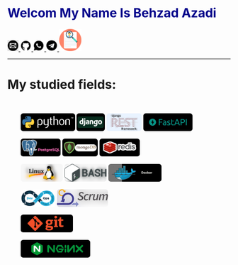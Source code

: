 <h1 style="color:darkblue">Welcom My Name Is Behzad Azadi</h1>
<div>
        <div class="row">
            <a href='mailto:behzad.azadi2693@gmail.com'> <img style='width:5%; height:5%' src="https://github.com/behzad-azadi2693/behzad-azadi2693/blob/main/img/email.png"> </a>
            <a href='https://github.com/behzad-azadi2693/'> <img style='width:5%; height:5%' src="https://github.com/behzad-azadi2693/behzad-azadi2693/blob/main/img/github.png"> </a>
            <a href='https://wa.me/+989032627632'> <img style='width:5%; height:5%' src="https://github.com/behzad-azadi2693/behzad-azadi2693/blob/main/img/whatsapp.png"> </a>
            <a href='https://telegram.me/behzad_azadi2693'> <img style='width:5%; height:5%' src="https://github.com/behzad-azadi2693/behzad-azadi2693/blob/main/img/telegram.png"> </a>
                <a href="https://github.com/behzad-azadi2693/behzad-azadi2693/blob/main/img/resume-behzad-azadi.pdf" download> <img style='width:10%; height:10%' src="https://github.com/behzad-azadi2693/behzad-azadi2693/blob/main/img/resume.png"> </a>
        </div>
</div>
<hr>
<h1>My studied fields:</h1>
<div style="background-image:rgba(0, 0, 0);padding: 10px !important">
    <div style="margin: 20px;">
        <p></p>
        <img style="height:40px; border-radius: .4em;" src="https://github.com/behzad-azadi2693/behzad-azadi2693/blob/main/img/python.png" >
        <img style="height:40px; border-radius: .4em;" src="https://github.com/behzad-azadi2693/behzad-azadi2693/blob/main/img/django.png" >
        <img style="height:40px; border-radius: .4em;" src="https://github.com/behzad-azadi2693/behzad-azadi2693/blob/main/img/drf.png" >
        <img style="height:40px; border-radius: .4em;" src="https://github.com/behzad-azadi2693/behzad-azadi2693/blob/main/img/fastapi.png" >
        <p></p>
        <img style="height:40px; border-radius: .4em;" src="https://github.com/behzad-azadi2693/behzad-azadi2693/blob/main/img/postgres.png" >
        <img style="height:40px; border-radius: .4em;" src="https://github.com/behzad-azadi2693/behzad-azadi2693/blob/main/img/mongo.png" >
        <img style="height:40px; border-radius: .4em;" src="https://github.com/behzad-azadi2693/behzad-azadi2693/blob/main/img/redis.png" >
        <p></p>
        <img style="height:40px; border-radius: .4em;" src="https://github.com/behzad-azadi2693/behzad-azadi2693/blob/main/img/linux.png" >
        <img style="height:40px; border-radius: .4em;" src="https://github.com/behzad-azadi2693/behzad-azadi2693/blob/main/img/bash.png" >
        <img style="height:40px; border-radius: .4em;" src="https://github.com/behzad-azadi2693/behzad-azadi2693/blob/main/img/docker.png" >
        <p></p>
        <img style="height:40px; border-radius: .4em;" src="https://github.com/behzad-azadi2693/behzad-azadi2693/blob/main/img/devops.png" >
        <img style="height:40px; border-radius: .4em;" src="https://github.com/behzad-azadi2693/behzad-azadi2693/blob/main/img/scrum.png" >
        <p></p>
        <img style="height:40px; border-radius: .4em;" src="https://github.com/behzad-azadi2693/behzad-azadi2693/blob/main/img/git.png" >
        <p></p>
        <img style="height:40px; border-radius: .4em;" src="https://github.com/behzad-azadi2693/behzad-azadi2693/blob/main/img/nginx.png" >
    </div>
</div>
